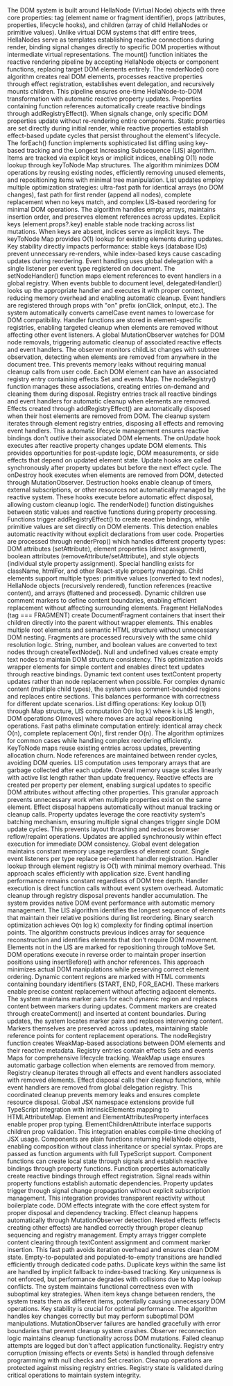 <technical-internals>
  <core-architecture>
    <reactive-rendering-system>
      <hellanode-architecture>
        The DOM system is built around HellaNode (Virtual Node) objects
        with three core properties: tag (element name or fragment identifier), props (attributes, properties, lifecycle hooks), and children (array of child HellaNodes or primitive values). Unlike virtual DOM systems that diff entire trees, HellaNodes serve as templates establishing reactive connections during render, binding signal changes directly to specific DOM properties without intermediate virtual representations.
      </hellanode-architecture>
      <mount-pipeline>
        The mount() function initiates the reactive rendering pipeline by accepting HellaNode objects or component functions, replacing target DOM elements entirely. The renderNode() core algorithm creates real DOM elements, processes reactive properties through effect registration, establishes event delegation, and recursively mounts children. This pipeline ensures one-time HellaNode-to-DOM transformation with automatic reactive property updates.
      </mount-pipeline>
      <reactive-property-binding>
        Properties containing function references automatically create reactive bindings through addRegistryEffect(). When signals change, only specific DOM properties update without re-rendering entire components. Static properties are set directly during initial render, while reactive properties establish effect-based update cycles that persist throughout the element's lifecycle.
      </reactive-property-binding>
    </reactive-rendering-system>
    <list-rendering-engine>
      <foreach-algorithm>
        The forEach() function implements sophisticated list diffing using key-based tracking and the Longest Increasing Subsequence (LIS) algorithm. Items are tracked via explicit keys or implicit indices, enabling O(1) node lookup through keyToNode Map structures. The algorithm minimizes DOM operations by reusing existing nodes, efficiently removing unused elements, and repositioning items with minimal tree manipulation.
      </foreach-algorithm>
      <diffing-strategies>
        List updates employ multiple optimization strategies: ultra-fast path for identical arrays (no DOM changes), fast path for first render (append all nodes), complete replacement when no keys match, and complex LIS-based reordering for minimal DOM operations. The algorithm handles empty arrays, maintains insertion order, and preserves element references across updates.
      </diffing-strategies>
      <key-based-optimization>
        Explicit keys (element.props?.key) enable stable node tracking across list mutations. When keys are absent, indices serve as implicit keys. The keyToNode Map provides O(1) lookup for existing elements during updates. Key stability directly impacts performance: stable keys (database IDs) prevent unnecessary re-renders, while index-based keys cause cascading updates during reordering.
      </key-based-optimization>
    </list-rendering-engine>
    <event-system>
      <global-delegation>
        Event handling uses global delegation with a single listener per event type registered on document. The setNodeHandler() function maps element references to event handlers in a global registry. When events bubble to document level, delegatedHandler() looks up the appropriate handler and executes it with proper context, reducing memory overhead and enabling automatic cleanup.
      </global-delegation>
      <handler-registration>
        Event handlers are registered through props with "on" prefix (onClick, onInput, etc.). The system automatically converts camelCase event names to lowercase for DOM compatibility. Handler functions are stored in element-specific registries, enabling targeted cleanup when elements are removed without affecting other event listeners.
      </handler-registration>
    </event-system>
  </core-architecture>
  <memory-management>
    <automatic-cleanup-system>
      <mutation-observer-integration>
        A global MutationObserver watches for DOM node removals, triggering automatic cleanup of associated reactive effects and event handlers. The observer monitors childList changes with subtree observation, detecting when elements are removed from anywhere in the document tree. This prevents memory leaks without requiring manual cleanup calls from user code.
      </mutation-observer-integration>
      <node-registry-architecture>
        Each DOM element can have an associated registry entry containing effects Set and events Map. The nodeRegistry() function manages these associations, creating entries on-demand and cleaning them during disposal. Registry entries track all reactive bindings and event handlers for automatic cleanup when elements are removed.
      </node-registry-architecture>
      <effect-lifecycle-management>
        Effects created through addRegistryEffect() are automatically disposed when their host elements are removed from DOM. The cleanup system iterates through element registry entries, disposing all effects and removing event handlers. This automatic lifecycle management ensures reactive bindings don't outlive their associated DOM elements.
      </effect-lifecycle-management>
    </automatic-cleanup-system>
    <lifecycle-hooks>
      <update-lifecycle>
        The onUpdate hook executes after reactive property changes update DOM elements. This provides opportunities for post-update logic, DOM measurements, or side effects that depend on updated element state. Update hooks are called synchronously after property updates but before the next effect cycle.
      </update-lifecycle>
      <destruction-lifecycle>
        The onDestroy hook executes when elements are removed from DOM, detected through MutationObserver. Destruction hooks enable cleanup of timers, external subscriptions, or other resources not automatically managed by the reactive system. These hooks execute before automatic effect disposal, allowing custom cleanup logic.
      </destruction-lifecycle>
    </lifecycle-hooks>
  </memory-management>
  <rendering-algorithms>
    <property-resolution>
      <reactive-vs-static-detection>
        The renderNode() function distinguishes between static values and reactive functions during property processing. Functions trigger addRegistryEffect() to create reactive bindings, while primitive values are set directly on DOM elements. This detection enables automatic reactivity without explicit declarations from user code.
      </reactive-vs-static-detection>
      <property-application-pipeline>
        Properties are processed through renderProp() which handles different property types: DOM attributes (setAttribute), element properties (direct assignment), boolean attributes (removeAttribute/setAttribute), and style objects (individual style property assignment). Special handling exists for className, htmlFor, and other React-style property mappings.
      </property-application-pipeline>
    </property-resolution>
    <child-resolution>
      <dynamic-content-handling>
        Child elements support multiple types: primitive values (converted to text nodes), HellaNode objects (recursively rendered), function references (reactive content), and arrays (flattened and processed). Dynamic children use comment markers to define content boundaries, enabling efficient replacement without affecting surrounding elements.
      </dynamic-content-handling>
      <fragment-processing>
        Fragment HellaNodes (tag === FRAGMENT) create DocumentFragment containers that insert their children directly into the parent without wrapper elements. This enables multiple root elements and semantic HTML structure without unnecessary DOM nesting. Fragments are processed recursively with the same child resolution logic.
      </fragment-processing>
    </child-resolution>
    <text-node-optimization>
      <primitive-value-handling>
        String, number, and boolean values are converted to text nodes through createTextNode(). Null and undefined values create empty text nodes to maintain DOM structure consistency. This optimization avoids wrapper elements for simple content and enables direct text updates through reactive bindings.
      </primitive-value-handling>
      <content-replacement-strategy>
        Dynamic text content uses textContent property updates rather than node replacement when possible. For complex dynamic content (multiple child types), the system uses comment-bounded regions and replaces entire sections. This balances performance with correctness for different update scenarios.
      </content-replacement-strategy>
    </text-node-optimization>
  </rendering-algorithms>
  <performance-optimizations>
    <list-diffing-complexity>
      <computational-analysis>
        List diffing operations: Key lookup O(1) through Map structure, LIS computation O(n log k) where k is LIS length, DOM operations O(moves) where moves are actual repositioning operations. Fast paths eliminate computation entirely: identical array check O(n), complete replacement O(n), first render O(n). The algorithm optimizes for common cases while handling complex reordering efficiently.
      </computational-analysis>
      <memory-patterns>
        KeyToNode maps reuse existing entries across updates, preventing allocation churn. Node references are maintained between render cycles, avoiding DOM queries. LIS computation uses temporary arrays that are garbage collected after each update. Overall memory usage scales linearly with active list length rather than update frequency.
      </memory-patterns>
    </list-diffing-complexity>
    <reactive-binding-efficiency>
      <effect-granularity>
        Reactive effects are created per property per element, enabling surgical updates to specific DOM attributes without affecting other properties. This granular approach prevents unnecessary work when multiple properties exist on the same element. Effect disposal happens automatically without manual tracking or cleanup calls.
      </effect-granularity>
      <update-batching>
        Property updates leverage the core reactivity system's batching mechanism, ensuring multiple signal changes trigger single DOM update cycles. This prevents layout thrashing and reduces browser reflow/repaint operations. Updates are applied synchronously within effect execution for immediate DOM consistency.
      </update-batching>
    </reactive-binding-efficiency>
    <event-delegation-benefits>
      <memory-footprint-reduction>
        Global event delegation maintains constant memory usage regardless of element count. Single event listeners per type replace per-element handler registration. Handler lookup through element registry is O(1) with minimal memory overhead. This approach scales efficiently with application size.
      </memory-footprint-reduction>
      <performance-characteristics>
        Event handling performance remains constant regardless of DOM tree depth. Handler execution is direct function calls without event system overhead. Automatic cleanup through registry disposal prevents handler accumulation. The system provides native DOM event performance with automatic memory management.
      </performance-characteristics>
    </event-delegation-benefits>
  </performance-optimizations>
  <advanced-algorithms>
    <longest-increasing-subsequence>
      <algorithm-implementation>
        The LIS algorithm identifies the longest sequence of elements that maintain their relative positions during list reordering. Binary search optimization achieves O(n log k) complexity for finding optimal insertion points. The algorithm constructs previous indices array for sequence reconstruction and identifies elements that don't require DOM movement.
      </algorithm-implementation>
      <dom-movement-minimization>
        Elements not in the LIS are marked for repositioning through toMove Set. DOM operations execute in reverse order to maintain proper insertion positions using insertBefore() with anchor references. This approach minimizes actual DOM manipulations while preserving correct element ordering.
      </dom-movement-minimization>
    </longest-increasing-subsequence>
    <comment-marker-system>
      <dynamic-content-boundaries>
        Dynamic content regions are marked with HTML comments containing boundary identifiers (START, END, FOR_EACH). These markers enable precise content replacement without affecting adjacent elements. The system maintains marker pairs for each dynamic region and replaces content between markers during updates.
      </dynamic-content-boundaries>
      <marker-management>
        Comment markers are created through createComment() and inserted at content boundaries. During updates, the system locates marker pairs and replaces intervening content. Markers themselves are preserved across updates, maintaining stable reference points for content replacement operations.
      </marker-management>
    </comment-marker-system>
    <registry-architecture>
      <element-association-mapping>
        The nodeRegistry function creates WeakMap-based associations between DOM elements and their reactive metadata. Registry entries contain effects Sets and events Maps for comprehensive lifecycle tracking. WeakMap usage ensures automatic garbage collection when elements are removed from memory.
      </element-association-mapping>
      <cleanup-coordination>
        Registry cleanup iterates through all effects and event handlers associated with removed elements. Effect disposal calls their cleanup functions, while event handlers are removed from global delegation registry. This coordinated cleanup prevents memory leaks and ensures complete resource disposal.
      </cleanup-coordination>
    </registry-architecture>
  </advanced-algorithms>
  <integration-patterns>
    <jsx-compatibility>
      <type-system-integration>
        Global JSX namespace extensions provide full TypeScript integration with IntrinsicElements mapping to HTMLAttributeMap. Element and ElementAttributesProperty interfaces enable proper prop typing. ElementChildrenAttribute interface supports children prop validation. This integration enables compile-time checking of JSX usage.
      </type-system-integration>
      <component-function-pattern>
        Components are plain functions returning HellaNode objects, enabling composition without class inheritance or special syntax. Props are passed as function arguments with full TypeScript support. Component functions can create local state through signals and establish reactive bindings through property functions.
      </component-function-pattern>
    </jsx-compatibility>
    <reactive-system-integration>
      <signal-binding-automation>
        Function properties automatically create reactive bindings through effect registration. Signal reads within property functions establish automatic dependencies. Property updates trigger through signal change propagation without explicit subscription management. This integration provides transparent reactivity without boilerplate code.
      </signal-binding-automation>
      <effect-lifecycle-coordination>
        DOM effects integrate with the core effect system for proper disposal and dependency tracking. Effect cleanup happens automatically through MutationObserver detection. Nested effects (effects creating other effects) are handled correctly through proper cleanup sequencing and registry management.
      </effect-lifecycle-coordination>
    </reactive-system-integration>
  </integration-patterns>
  <edge-case-handling>
    <list-update-scenarios>
      <empty-array-handling>
        Empty arrays trigger complete content clearing through textContent assignment and comment marker insertion. This fast path avoids iteration overhead and ensures clean DOM state. Empty-to-populated and populated-to-empty transitions are handled efficiently through dedicated code paths.
      </empty-array-handling>
      <key-collision-management>
        Duplicate keys within the same list are handled by implicit fallback to index-based tracking. Key uniqueness is not enforced, but performance degrades with collisions due to Map lookup conflicts. The system maintains functional correctness even with suboptimal key strategies.
      </key-collision-management>
      <dynamic-key-changes>
        When item keys change between renders, the system treats them as different items, potentially causing unnecessary DOM operations. Key stability is crucial for optimal performance. The algorithm handles key changes correctly but may perform suboptimal DOM manipulations.
      </dynamic-key-changes>
    </list-update-scenarios>
    <cleanup-error-handling>
      <observer-failure-recovery>
        MutationObserver failures are handled gracefully with error boundaries that prevent cleanup system crashes. Observer reconnection logic maintains cleanup functionality across DOM mutations. Failed cleanup attempts are logged but don't affect application functionality.
      </observer-failure-recovery>
      <registry-corruption-protection>
        Registry entry corruption (missing effects or events Sets) is handled through defensive programming with null checks and Set creation. Cleanup operations are protected against missing registry entries. Registry state is validated during critical operations to maintain system integrity.
      </registry-corruption-protection>
    </cleanup-error-handling>
  </edge-case-handling>
</technical-internals>
